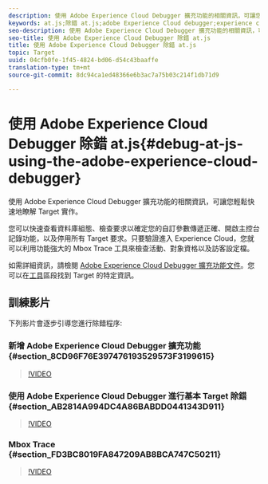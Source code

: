 ```yaml
---
description: 使用 Adobe Experience Cloud Debugger 擴充功能的相關資訊，可讓您輕鬆快速地瞭解 Target 實作。
keywords: at.js;除錯 at.js;adobe Experience Cloud debugger;experience cloud debugger;mbox trace;mbox 醒目提示
seo-description: 使用 Adobe Experience Cloud Debugger 擴充功能的相關資訊，可讓您輕鬆快速地瞭解 Target 實作。
seo-title: 使用 Adobe Experience Cloud Debugger 除錯 at.js
title: 使用 Adobe Experience Cloud Debugger 除錯 at.js
topic: Target
uuid: 04cfb0fe-1f45-4824-bd06-d54c43baaffe
translation-type: tm+mt
source-git-commit: 8dc94ca1ed48366e6b3ac7a75b03c214f1db71d9

---
```



# 使用 Adobe Experience Cloud Debugger 除錯 at.js{#debug-at-js-using-the-adobe-experience-cloud-debugger}

使用 Adobe Experience Cloud Debugger 擴充功能的相關資訊，可讓您輕鬆快速地瞭解 Target 實作。

您可以快速查看資料庫組態、檢查要求以確定您的自訂參數傳遞正確、開啟主控台記錄功能，以及停用所有 Target 要求。只要驗證進入 Experience Cloud，您就可以利用功能強大的 Mbox Trace 工具來檢查活動、對象資格以及訪客設定檔。

如需詳細資訊，請檢閱 [Adobe Experience Cloud Debugger 擴充功能文件](https://docs.adobe.com/content/help/en/debugger/using/experience-cloud-debugger.html)。您可以在[工具](https://docs.adobe.com/content/help/en/debugger/using/tools.html)區段找到 Target 的特定資訊。

## 訓練影片

下列影片會逐步引導您進行除錯程序:

### 新增 Adobe Experience Cloud Debugger 擴充功能 {#section_8CD96F76E397476193529573F3199615}

>[!VIDEO](https://video.tv.adobe.com/v/23114/?captions=chi_hant)

### 使用 Adobe Experience Cloud Debugger 進行基本 Target 除錯 {#section_AB2814A994DC4A86BABDD0441343D911}

>[!VIDEO](https://video.tv.adobe.com/v/23115/?captions=chi_hant)

### Mbox Trace {#section_FD3BC8019FA847209AB8BCA747C50211}

>[!VIDEO](https://video.tv.adobe.com/v/23113/?captions=chi_hant)
